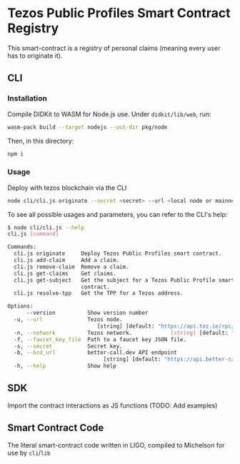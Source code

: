 # Tezos Public Profiles Smart Contract Registry

This smart-contract is a registry of personal claims (meaning every user has to
originate it).

## CLI

### Installation
Compile DIDKit to WASM for Node.js use. Under `didkit/lib/web`, run:
```bash
wasm-pack build --target nodejs --out-dir pkg/node
```

Then, in this directory:
```bash
npm i
```

### Usage
Deploy with tezos blockchain via the CLI
```bash
node cli/cli.js originate --secret <secret> --url <local node or mainnet url>
```

To see all possible usages and parameters, you can refer to the CLI's help:
```bash
$ node cli/cli.js --help
cli.js [command]

Commands:
  cli.js originate     Deploy Tezos Public Profiles smart contract.
  cli.js add-claim     Add a claim.
  cli.js remove-claim  Remove a claim.
  cli.js get-claims    Get claims.
  cli.js get-subject   Get the subject for a Tezos Public Profile smart
                       contract.
  cli.js resolve-tpp   Get the TPP for a Tezos address.

Options:
      --version          Show version number                           [boolean]
  -u, --url              Tezos node.
                            [string] [default: "https://api.tez.ie/rpc/mainnet"]
  -n, --network          Tezos network.            [string] [default: "mainnet"]
  -f, --faucet_key_file  Path to a faucet key JSON file.                [string]
  -s, --secret           Secret key.                                    [string]
  -b, --bcd_url          better-call.dev API endpoint
                              [string] [default: "https://api.better-call.dev/"]
  -h, --help             Show help                                     [boolean]
```

## SDK
Import the contract interactions as JS functions
(TODO: Add examples)

## Smart Contract Code
The literal smart-contract code written in LIGO, compiled to Michelson for use by `cli`/`lib`
